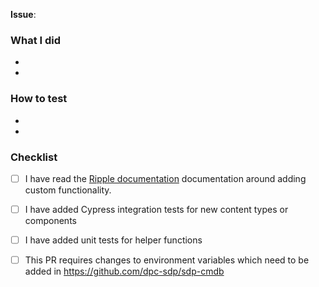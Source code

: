 <!-- Add link to JIRA eg: https://digital-vic.atlassian.net/browse/SDPAP- or GitHub Issue Number eg: #123  -->

**Issue**:

### What I did
<!-- Summary of changes made in the Pull Request  -->
- 
- 

### How to test
<!-- Summary of how to test  -->
- 
- 

### Checklist
<!-- Go over all the following points, and put an `x` in all the boxes that apply. -->

- [ ] I have read the [Ripple documentation](https://www.ripple.sdp.vic.gov.au/framework/) documentation around adding custom functionality.
- [ ] I have added Cypress integration tests for new content types or components
- [ ] I have added unit tests for helper functions
- [ ] This PR requires changes to environment variables which need to be added in https://github.com/dpc-sdp/sdp-cmdb


